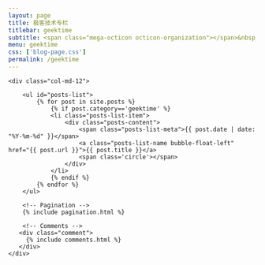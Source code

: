 ```yaml
---
layout: page
title: 极客技术专栏
titlebar: geektime
subtitle: <span class="mega-octicon octicon-organization"></span>&nbsp;&nbsp; &nbsp;&nbsp;极客时间大礼包>&nbsp;&nbsp;>&nbsp;&nbsp;<a href ="http://gk.link/a/103Gb" target="_blank" ><font color="#EB9439">点我直达</font></a>
menu: geektime
css: ['blog-page.css']
permalink: /geektime
---
```


<div class="row">

    <div class="col-md-12">

        <ul id="posts-list">
            {% for post in site.posts %}
                {% if post.category=='geektime' %}
                <li class="posts-list-item">
                    <div class="posts-content">
                        <span class="posts-list-meta">{{ post.date | date: "%Y-%m-%d" }}</span>
                        <a class="posts-list-name bubble-float-left" href="{{ post.url }}">{{ post.title }}</a>
                        <span class='circle'></span>
                    </div>
                </li>
                {% endif %}
            {% endfor %}
        </ul> 

        <!-- Pagination -->
        {% include pagination.html %}

        <!-- Comments -->
       <div class="comment">
         {% include comments.html %}
       </div>
    </div>

</div>
<script>
    $(document).ready(function(){

        // Enable bootstrap tooltip
        $("body").tooltip({ selector: '[data-toggle=tooltip]' });

    });
</script>